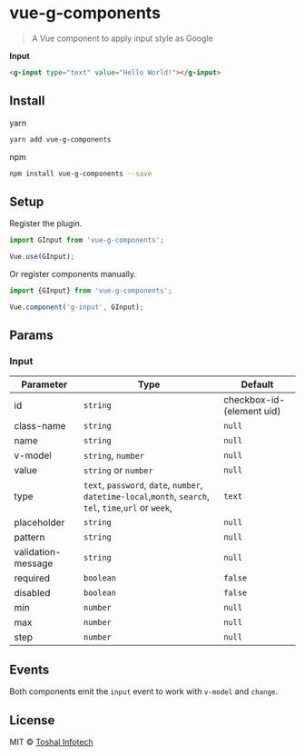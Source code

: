 # vue-g-components
> A Vue component to apply input style as Google

**Input**

```html
<g-input type="text" value="Hello World!"></g-input>
```

## Install

yarn

```bash
yarn add vue-g-components
```

npm


```bash
npm install vue-g-components --save
```

## Setup

Register the plugin.

```js
import GInput from 'vue-g-components';

Vue.use(GInput);
```

Or register components manually.

```js
import {GInput} from 'vue-g-components';

Vue.component('g-input', GInput);
```

## Params

### Input

Parameter | Type | Default
--------- | ---- | ------
id | `string` | checkbox-id-(element uid)
class-name | `string` | `null`
name | `string` | `null`
v-model | `string`, `number` | `null`
value | `string` or `number` | `null`
type | `text`, `password`, `date`, `number`, `datetime-local`,`month`, `search`, `tel`, `time`,`url` or `week`, | `text`
placeholder | `string` | `null`
pattern | `string` | `null`
validation-message | `string` | `null`
required | `boolean` | `false`
disabled | `boolean` | `false`
min | `number` | `null`
max | `number` | `null`
step | `number` | `null`

## Events

Both components emit the `input` event to work with `v-model` and `change`.

## License

MIT © [Toshal Infotech](https://github.com/toshalinfotech)